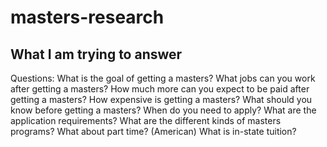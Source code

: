 # masters-research


## What I am trying to answer

Questions: What is the goal of getting a masters?
What jobs can you work after getting a masters?
How much more can you expect to be paid after getting a masters?
How expensive is getting a masters?
What should you know before getting a masters?
When do you need to apply?
What are the application requirements?
What are the different kinds of masters programs?
What about part time?
(American) What is in-state tuition?


